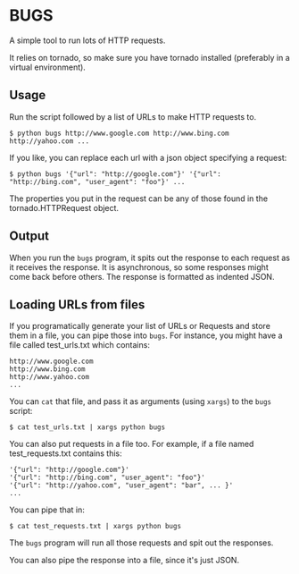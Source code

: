BUGS
====

A simple tool to run lots of HTTP requests.

It relies on tornado, so make sure you have tornado installed (preferably in a virtual environment).

Usage
-----

Run the script followed by a list of URLs to make HTTP requests to.

    $ python bugs http://www.google.com http://www.bing.com http://yahoo.com ...

If you like, you can replace each url with a json object specifying a request:

    $ python bugs '{"url": "http://google.com"}' '{"url": "http://bing.com", "user_agent": "foo"}' ...

The properties you put in the request can be any of those found in the tornado.HTTPRequest object.


Output
------

When you run the `bugs` program, it spits out the response to each request as it receives the response. It is asynchronous, so some responses might come back before others. The response is formatted as indented JSON.


Loading URLs from files
-----------------------

If you programatically generate your list of URLs or Requests and store them in a file, you can pipe those into `bugs`. For instance, you might have a file called test_urls.txt which contains:

    http://www.google.com
    http://www.bing.com
    http://www.yahoo.com
    ...

You can `cat` that file, and pass it as arguments (using `xargs`) to the `bugs` script:

    $ cat test_urls.txt | xargs python bugs

You can also put requests in a file too. For example, if a file named test_requests.txt contains this:

    '{"url": "http://google.com"}'
    '{"url": "http://bing.com", "user_agent": "foo"}'
    '{"url": "http://yahoo.com", "user_agent": "bar", ... }'
    ...

You can pipe that in:

    $ cat test_requests.txt | xargs python bugs

The `bugs` program will run all those requests and spit out the responses.

You can also pipe the response into a file, since it's just JSON.
